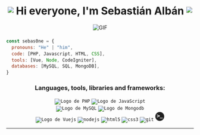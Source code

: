 <link rel="stylesheet" href="https://cdn.jsdelivr.net/gh/devicons/devicon@v2.9.0/devicon.min.css">
<div align="center"> 
   <h1><img src="https://media.giphy.com/media/12oufCB0MyZ1Go/giphy.gif" width="40" style="margin-bottom: 5px">
      Hi everyone, I'm <a>Sebasti&aacute;n Alb&aacute;n</a>
      <img src="https://media.giphy.com/media/12oufCB0MyZ1Go/giphy.gif" width="40" style="margin-bottom: 5px">
   </h1>
     <!-- <img align="center" alt="GIF" height="250px" src="https://media.giphy.com/media/GonOvAHwPK0PC/giphy.gif" /> -->
    <img align="center" alt="GIF" height="245px" src="https://media.giphy.com/media/BemKqR9RDK4V2/giphy.gif" style="margin-bottom: 5px;"/>
</div>

```javascript
const sebas0ne = {
  pronouns: "He" | "him",
  code: [PHP, Javascript, HTML, CSS],
  tools: [Vue, Node, CodeIgniter],
  databases: [MySQL, SQL, MongoDB],
}
```

<div align="center">

### Languages, tools, libraries and frameworks:
   
   <code><img src="https://img.icons8.com/officel/26/000000/php-logo.png" alt="Logo de PHP"/></code>
   <code><img src="https://img.icons8.com/color/26/000000/javascript.png" alt="Logo de JavaScript"/></code>   
   <code><img src="https://img.icons8.com/ios/40/000000/mysql-logo.png" alt="Logo de MySQL"/></code>
   <code><img src="https://img.icons8.com/color/32/000000/mongodb.png" alt="Logo de Mongodb"/></code>   
   <code><img src="https://img.icons8.com/windows/32/000000/vuejs.png" alt="Logo de Vuejs"/></code>
   <code><img height="25" src="https://devicon.dev/devicon.git/icons/nodejs/nodejs-original.svg" alt="nodejs"></code>
   <code><img height="25" src="https://devicon.dev/devicon.git/icons/html5/html5-original.svg" alt="html5"></code>
   <code><img height="25" src="https://devicon.dev/devicon.git/icons/css3/css3-original.svg" alt="css3"></code>
   <code><img height="25" src="https://devicons.github.io/devicon/devicon.git/icons/git/git-original.svg" alt="git"></code>
   <code><img height="25" src="https://raw.githubusercontent.com/github/explore/80688e429a7d4ef2fca1e82350fe8e3517d3494d/topics/terminal/terminal.png" alt="terminal"></code>
</div>
<hr>
